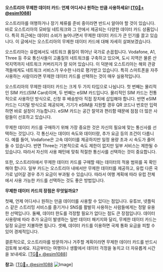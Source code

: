 **오스트리아 무제한 데이터 카드: 언제 어디서나 원하는 만큼 사용하세요! [[TG💪+ @esim1088](https://t.me/s/esim1088)]**

오스트리아를 여행하거나 장기 체류를 준비 중이라면 반드시 알아야 할 것이 있습니다. 바로 오스트리아의 모바일 네트워크와 그 안에서 제공되는 다양한 데이터 카드 상품입니다. 특히 최근에는 데이터 소비가 늘어나면서 무제한 데이터 카드가 큰 인기를 끌고 있습니다. 이 글에서는 오스트리아의 무제한 데이터 카드에 대해 자세히 살펴보겠습니다.

오스트리아는 유럽에서도 네트워크 품질이 뛰어난 국가로 손꼽힙니다. Vodafone, A1, Three 등 주요 통신사들이 고품질의 네트워크를 구축하고 있으며, 도시 지역은 물론 산악지역까지 네트워크 커버리지가 잘 되어 있습니다. 이 덕분에 오스트리아는 해외 관광객들에게도 네트워크 서비스가 우수한 나라로 평가받고 있습니다. 특히 스마트폰을 자주 사용하는 사람이라면 무제한 데이터 카드를 선택하는 것이 매우 실용적입니다.

오스트리아의 무제한 데이터 카드는 크게 두 가지 타입으로 나뉩니다. 첫 번째는 물리적인 SIM 카드(SIM Card)이며, 두 번째는 eSIM 카드입니다. 물리적인 SIM 카드는 전통적으로 사용하던 방식으로, 신청 후 배송받아 직접 장치에 삽입해야 합니다. 반면 eSIM 카드는 디지털 방식으로 제공되며, 기기가 eSIM을 지원할 경우 QR 코드나 번호만 입력하면 바로 설정이 가능합니다. eSIM 카드는 공간 절약과 편리함 때문에 점점 더 많은 사람들이 선호하고 있습니다.

무제한 데이터 카드를 구매하기 위해 가장 중요한 것은 자신의 필요에 맞는 통신사를 선택하는 것입니다. 각 통신사는 데이터 속도와 데이터량, 추가 요금 등의 조건이 다릅니다. 예를 들어, Vodafone은 고속 데이터를 제공하지만 일정 용량 초과 시 속도가 줄어들 수 있습니다. 반면 Three는 기본적으로 속도 제한이 없지만 일부 서비스는 제한될 수 있습니다. 따라서 자신의 사용 패턴에 맞춰 적절한 통신사를 선택하는 것이 중요합니다.

또한, 오스트리아에서 무제한 데이터 카드를 구매할 때는 데이터의 적용 범위를 꼭 확인해야 합니다. 일부 카드는 오스트리아 내에서만 무제한 데이터를 제공하고, 유럽 다른 국가로 넘어갈 경우 추가 요금이 부과될 수 있습니다. 따라서 여행 계획에 따라 유럽 전체에서 사용 가능한 카드를 선택하는 것도 좋은 방법입니다.

**무제한 데이터 카드의 장점은 무엇일까요?**

첫째, 언제 어디서나 원하는 만큼 데이터를 사용할 수 있다는 점입니다. 유튜브, 넷플릭스 같은 스트리밍 서비스를 즐기거나 SNS를 활발히 사용하는 사람들에게는 정말 유용한 선택입니다. 둘째, 데이터 한도를 걱정할 필요가 없다는 점도 큰 장점입니다. 데이터 사용량에 따라 추가 요금이 발생하는 일반 데이터 패키지와 달리, 무제한 데이터 카드는 일정 요금만 지불하면 됩니다. 셋째, 데이터 카드를 이용하면 국제 통화 요금을 피할 수 있어 경제적입니다.

결론적으로, 오스트리아를 방문하거나 거주할 계획이라면 무제한 데이터 카드를 반드시 검토해 보세요. 지금부터는 여행이나 생활에서 데이터 걱정을 놓치고 더 자유롭게 시간을 보내세요. [[TG💪+ @esim1088](https://t.me/s/esim1088)]

**참고:** [[TG💪+ @esim1088](https://t.me/s/esim1088) ![Image](https://i.postimg.cc/Y0z9fWf4/image.png)]
